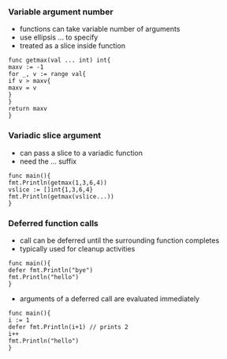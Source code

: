 ### Variable argument number
- functions can take variable number of arguments
- use ellipsis ... to specify
- treated as a slice inside function

```
func getmax(val ... int) int{
maxv := -1
for _, v := range val{
if v > maxv{
maxv = v
}
}
return maxv
}
```

### Variadic slice argument
- can pass a slice to a variadic function
- need the ... suffix

```
func main(){
fmt.Println(getmax(1,3,6,4))
vslice := []int{1,3,6,4}
fmt.Println(getmax(vslice...))
}
```

### Deferred function calls
- call can be deferred until the surrounding function completes
- typically used for cleanup activities

```
func main(){
defer fmt.Println("bye")
fmt.Println("hello")
}
```

- arguments of a deferred call are evaluated immediately

```
func main(){
i := 1
defer fmt.Println(i+1) // prints 2
i++
fmt.Println("hello")
}
```
